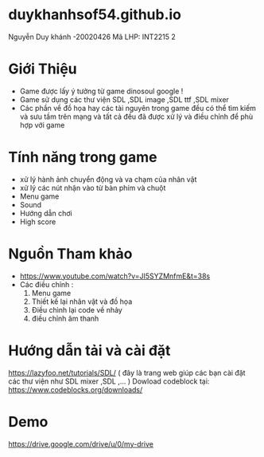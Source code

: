 # duykhanhsof54.github.io
Nguyễn Duy khánh -20020426
Mã LHP: INT2215 2
# **Giới Thiệu**
* Game được lấy ý tưởng từ game dinosoul google !
* Game sử dụng các thư viện SDL ,SDL image ,SDL ttf ,SDL mixer
* Các phần về đồ họa hay các tài nguyên trong game đều có thể tìm kiếm và sưu tầm trên mạng và tất cả đều đã được xử lý và điều chỉnh để phù hợp với game
# Tính năng trong game
* xử lý hành ảnh chuyển động và va chạm của nhân vật
* xử lý các nút nhận vào từ bàn phím và chuột
* Menu game
* Sound
* Hướng dẫn chơi
* High score
# Nguồn Tham khảo 
* https://www.youtube.com/watch?v=JI5SYZMnfmE&t=38s
* Các điều chỉnh :
  1. Menu game
  2. Thiết kế lại nhân vật và đồ họa
  3. Điều chình lại code về nhảy
  4. điều chỉnh âm thanh
 # Hướng dẫn tải và cài đặt
 https://lazyfoo.net/tutorials/SDL/ ( đây là trang web giúp các bạn cài đặt các thư viện như SDL mixer ,SDL ,... )
 Dowload codeblock tại: https://www.codeblocks.org/downloads/
 # Demo 
 https://drive.google.com/drive/u/0/my-drive
